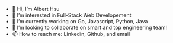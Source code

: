 - 👋 Hi, I’m Albert Hsu
- 👀 I’m interested in Full-Stack Web Developement
- 🌱 I’m currently working on Go, Javascript, Python, Java
- 💞️ I’m looking to collaborate on smart and top engineering team!
- 📫 How to reach me: Linkedin, Github, and email

<!---
iverson52000/iverson52000 is a ✨ special ✨ repository because its `README.md` (this file) appears on your GitHub profile.
You can click the Preview link to take a look at your changes.
--->
